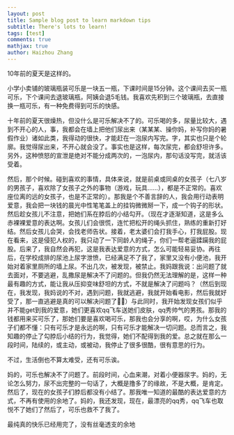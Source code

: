 ```yaml
---
layout: post
title: Sample blog post to learn markdown tips
subtitle: There's lots to learn!
tags: [test]
comments: true
mathjax: true
author: Haizhou Zhang
---
```





10年前的夏天是这样的。

小学小卖铺的玻璃瓶装可乐是一块五一瓶，下课时间是15分钟。这个课间去买一瓶可乐，下个课间去退玻璃瓶，阿姨会退5毛钱。我喜欢先积到三个玻璃瓶，去直接换一瓶可乐，有一种免费得到可乐的快感。

十年前的夏天很燥热，但没什么是可乐解决不了的。可乐喝的多，尿量比较大，遇到不开心的人，事，我都会在墙上把他们尿出来（某某某、操你妈，补写你妈的暑假作业）诸如此类，我得动的很快，才能赶在一泡尿内写完。字，其实也只是个轮廓。我觉得尿出来，不开心就会没了。事实也是这样，每次尿完，都会舒坦许多。另外，这种愤怒的宣泄是绝对不能分成两次的，一泡尿内，那句话没写完，就活该受着。

然后，那个时候。碰到喜欢的事情，具体来说，就是前桌或同桌的女孩子（七八岁的男孩子，喜欢除了女孩子之外的事物（游戏，玩具……），都是不正常的。喜欢座位离的远的女孩子，也是不正常的）。那我是个不善言辞的人，我会用行动表明爱意，我会把一块钱的晨光中性笔笔盖上的挂钩微微掰一下，成一个钩子的形状。然后趁女孩儿不注意，把她们系在脖后的小结勾开。（现在才逐渐知道，这是多么赤裸裸爱意的表达啊。女孩儿们会很慌，连忙把松开的绳头抓住，熟练的重新打好结。然后女孩儿会哭，会找老师告状。接着，老太婆们会打我手心，打我屁股。现在看来，这是侵犯人权的，我只动了一下同龄人的绳子，你们一帮老逼蹂躏我的屁股。后来了，我自然会再犯，这是我表达爱意的方式，怎么可能轻易妥协。再往后，在学校成排的尿池上尿字泄愤，已经满足不了我了，家里又没有小便池，我开始对着家里厕所的墙上尿。不出几次，被发现，被禁止。我妈跟我说：出问题了就去面对，不要逃避，乱撒尿是解决不了问题的。但我仍然无法理解的是，这样一种最有趣的方式，能让我从压抑变味舒坦的方式，不就是解决了问题吗？（然后到现在，我发现，我妈说的不对，遇到问题，我就逃避，我就开始看电影，然后我就好受了，那一直逃避是真的可以解决问题了🤪🤪）与此同时，我开始发现女孩们似乎并不能get到我的爱意，她们更喜欢qq飞车送她们皮肤，qq秀帅气的男孩。那我的钱都用来买可乐了，那她们要是喜欢喝可乐，那我也会分享的啊，哎，为什么女孩子们都不懂：只有可乐才是永远的啊，只有可乐才能解决一切问题。总而言之，我知趣的停止了勾脖后小结的行为，我觉得，她们不配得到我的爱。总之就在那么一段时间，陆续的，或主动，或被动，我停止了很多很酷，很有意思的行为。

不过，生活倒也不算太难受，还有可乐诶。

妈的，可乐也解决不了问题了。前段时间，心血来潮，对着小便器尿字。妈的，无论怎么努力，尿不出完整的一句话了，大概是撸多了的缘故，不是大概，是肯定。然后了，现在的女孩子们脖后都没有小结了。那我唯一知道的最酷的表达爱意的方式，不再有使用的余地了。妈的，我还发现，现在，最漂亮的qq秀，qq飞车也取悦不了她们了然后了，可乐也救不了我了。

最纯真的快乐已经用完了，没有丝毫透支的余地
